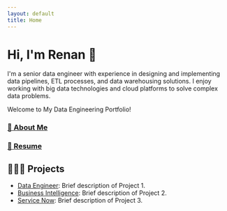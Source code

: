 ```yaml
---
layout: default
title: Home
---
```


<!-- # Welcome to My Data Engineering Portfolio-->

# Hi, I'm Renan 👋
I'm a senior data engineer with experience in designing and implementing data pipelines, ETL processes, and data warehousing solutions. I enjoy working with big data technologies and cloud platforms to solve complex data problems.

Welcome to My Data Engineering Portfolio!

### <a href="https://renancambre.github.io/about.html">🚀 About Me</a>

### <a href="https://renancambre.github.io/cv">📝 Resume</a>

## 👩🏻‍💻 Projects

- [Data Engineer](projects#project1): Brief description of Project 1.
- [Business Intelligence](projects#project2): Brief description of Project 2.
- [Service Now](projects#project3): Brief description of Project 3.
<!--
[View all projects](projects)
-->